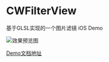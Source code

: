 # CWFilterView
基于GLSL实现的一个图片滤镜 iOS Demo

![效果预览图](https://upload-images.jianshu.io/upload_images/3096223-58b1d1d63137d978.gif)

[Demo文档地址](https://www.jianshu.com/p/725b95df0f8b)

